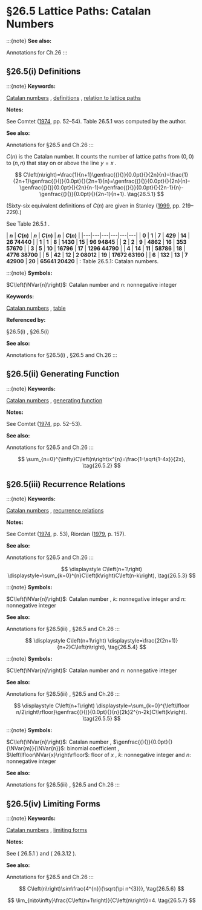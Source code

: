 # §26.5 Lattice Paths: Catalan Numbers

:::{note}
**See also:**

Annotations for Ch.26
:::


## §26.5(i) Definitions

:::{note}
**Keywords:**

[Catalan numbers](http://dlmf.nist.gov/search/search?q=Catalan%20numbers) , [definitions](http://dlmf.nist.gov/search/search?q=definitions) , [relation to lattice paths](http://dlmf.nist.gov/search/search?q=relation%20to%20lattice%20paths)

**Notes:**

See Comtet ([1974](./bib/C.html#bib561 "Advanced Combinatorics: The Art of Finite and Infinite Expansions"), pp. 52–54). Table 26.5.1 was computed by the author.

**See also:**

Annotations for §26.5 and Ch.26
:::

$C\left(n\right)$ is the Catalan number. It counts the number of lattice paths from $(0,0)$ to $(n,n)$ that stay on or above the line $y=x$ .


<a id="E1"></a>
$$
C\left(n\right)=\frac{1}{n+1}\genfrac{(}{)}{0.0pt}{}{2n}{n}=\frac{1}{2n+1}\genfrac{(}{)}{0.0pt}{}{2n+1}{n}=\genfrac{(}{)}{0.0pt}{}{2n}{n}-\genfrac{(}{)}{0.0pt}{}{2n}{n-1}=\genfrac{(}{)}{0.0pt}{}{2n-1}{n}-\genfrac{(}{)}{0.0pt}{}{2n-1}{n+1}. \tag{26.5.1}
$$

(Sixty-six equivalent definitions of $C\left(n\right)$ are given in Stanley ([1999](./bib/S.html#bib2158 "Enumerative Combinatorics. Vol. 2"), pp. 219–229).)

See Table 26.5.1 .

<a id="T1"></a>
| **$n$** | **$C\left(n\right)$** | **$n$** | **$C\left(n\right)$** | **$n$** | **$C\left(n\right)$** |
|---|---|---|---|---|---|
| **0** | **1** | **7** | **429** | **14** | **26 74440** |
| **1** | **1** | **8** | **1430** | **15** | **96 94845** |
| **2** | **2** | **9** | **4862** | **16** | **353 57670** |
| **3** | **5** | **10** | **16796** | **17** | **1296 44790** |
| **4** | **14** | **11** | **58786** | **18** | **4776 38700** |
| **5** | **42** | **12** | **2 08012** | **19** | **17672 63190** |
| **6** | **132** | **13** | **7 42900** | **20** | **65641 20420** |
: Table 26.5.1: Catalan numbers.

:::{note}
**Symbols:**

$C\left(\NVar{n}\right)$: Catalan number and $n$: nonnegative integer

**Keywords:**

[Catalan numbers](http://dlmf.nist.gov/search/search?q=Catalan%20numbers) , [table](http://dlmf.nist.gov/search/search?q=table)

**Referenced by:**

§26.5(i) , §26.5(i)

**See also:**

Annotations for §26.5(i) , §26.5 and Ch.26
:::


## §26.5(ii) Generating Function

:::{note}
**Keywords:**

[Catalan numbers](http://dlmf.nist.gov/search/search?q=Catalan%20numbers) , [generating function](http://dlmf.nist.gov/search/search?q=generating%20function)

**Notes:**

See Comtet ([1974](./bib/C.html#bib561 "Advanced Combinatorics: The Art of Finite and Infinite Expansions"), pp. 52–53).

**See also:**

Annotations for §26.5 and Ch.26
:::


<a id="E2"></a>
$$
\sum_{n=0}^{\infty}C\left(n\right)x^{n}=\frac{1-\sqrt{1-4x}}{2x}, \tag{26.5.2}
$$


## §26.5(iii) Recurrence Relations

:::{note}
**Keywords:**

[Catalan numbers](http://dlmf.nist.gov/search/search?q=Catalan%20numbers) , [recurrence relations](http://dlmf.nist.gov/search/search?q=recurrence%20relations)

**Notes:**

See Comtet ([1974](./bib/C.html#bib561 "Advanced Combinatorics: The Art of Finite and Infinite Expansions"), p. 53), Riordan ([1979](./bib/R.html#bib1955 "Combinatorial Identities"), p. 157).

**See also:**

Annotations for §26.5 and Ch.26
:::

<a id="EGx1"></a>

$$
\displaystyle C\left(n+1\right) \displaystyle=\sum_{k=0}^{n}C\left(k\right)C\left(n-k\right), \tag{26.5.3}
$$

:::{note}
**Symbols:**

$C\left(\NVar{n}\right)$: Catalan number , $k$: nonnegative integer and $n$: nonnegative integer

**See also:**

Annotations for §26.5(iii) , §26.5 and Ch.26
:::

$$
\displaystyle C\left(n+1\right) \displaystyle=\frac{2(2n+1)}{n+2}C\left(n\right), \tag{26.5.4}
$$

:::{note}
**Symbols:**

$C\left(\NVar{n}\right)$: Catalan number and $n$: nonnegative integer

**See also:**

Annotations for §26.5(iii) , §26.5 and Ch.26
:::

$$
\displaystyle C\left(n+1\right) \displaystyle=\sum_{k=0}^{\left\lfloor n/2\right\rfloor}\genfrac{(}{)}{0.0pt}{}{n}{2k}2^{n-2k}C\left(k\right). \tag{26.5.5}
$$

:::{note}
**Symbols:**

$C\left(\NVar{n}\right)$: Catalan number , $\genfrac{(}{)}{0.0pt}{}{\NVar{m}}{\NVar{n}}$: binomial coefficient , $\left\lfloor\NVar{x}\right\rfloor$: floor of $x$ , $k$: nonnegative integer and $n$: nonnegative integer

**See also:**

Annotations for §26.5(iii) , §26.5 and Ch.26
:::


## §26.5(iv) Limiting Forms

:::{note}
**Keywords:**

[Catalan numbers](http://dlmf.nist.gov/search/search?q=Catalan%20numbers) , [limiting forms](http://dlmf.nist.gov/search/search?q=limiting%20forms)

**Notes:**

See ( 26.5.1 ) and ( 26.3.12 ).

**See also:**

Annotations for §26.5 and Ch.26
:::


<a id="E6"></a>
$$
C\left(n\right)\sim\frac{4^{n}}{\sqrt{\pi n^{3}}}, \tag{26.5.6}
$$


<a id="E7"></a>
$$
\lim_{n\to\infty}\frac{C\left(n+1\right)}{C\left(n\right)}=4. \tag{26.5.7}
$$
